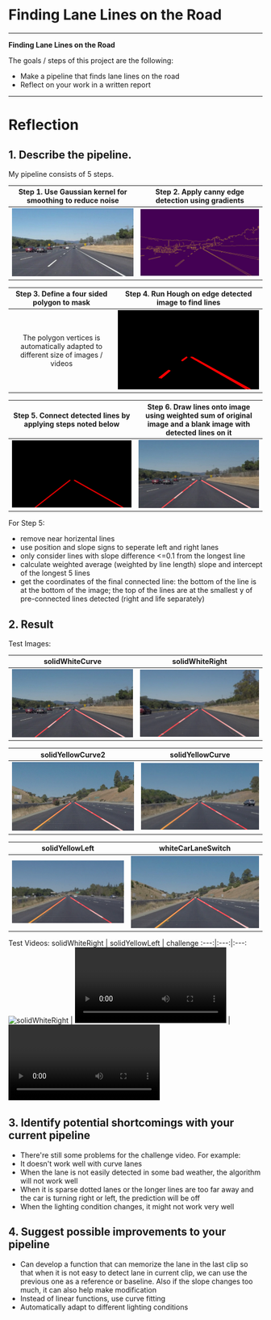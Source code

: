# **Finding Lane Lines on the Road** 

---

**Finding Lane Lines on the Road**

The goals / steps of this project are the following:
* Make a pipeline that finds lane lines on the road
* Reflect on your work in a written report

---

# Reflection

## 1. Describe the pipeline. 

My pipeline consists of 5 steps.

Step 1. Use Gaussian kernel for smoothing to reduce noise | Step 2. Apply canny edge detection using gradients
 :---:|:---:  
![image1](./test_images_output/for_writeup/solidWhiteCurve_blurred.jpg) | ![image2](./test_images_output/for_writeup/solidWhiteCurve_canny_edges.jpg)

Step 3. Define a four sided polygon to mask | Step 4. Run Hough on edge detected image to find lines
 :---:|:---:  
The polygon vertices is automatically adapted to different size of images / videos | ![image3](./test_images_output/for_writeup/solidWhiteCurve_hough.jpg)

Step 5. Connect detected lines by applying steps noted below |  Step 6. Draw lines onto image using weighted sum of original image and a blank image with detected lines on it
 :---:|:---:  
![image4](./test_images_output/for_writeup/solidWhiteCurve_line_img.jpg) | ![image5](./test_images_output/for_writeup/solidWhiteCurve_final.jpg)

For Step 5:
* remove near horizental lines
* use position and slope signs to seperate left and right lanes
* only consider lines with slope difference <=0.1 from the longest line
* calculate weighted average (weighted by line length) slope and intercept of the longest 5 lines
* get the coordinates of the final connected line: the bottom of the line is at the bottom of the image; the top of the lines are at the smallest y of pre-connected lines detected (right and life separately)



## 2. Result
Test Images:

solidWhiteCurve | solidWhiteRight 
 :---:|:---:  
![solidWhiteCurve](./test_images_output/solidWhiteCurve_output.jpg) | ![solidWhiteRight](./test_images_output/solidWhiteRight_output.jpg)

solidYellowCurve2 | solidYellowCurve
 :---:|:---:  
![solidYellowCurve2](./test_images_output/solidYellowCurve2_output.jpg) | ![solidYellowCurve](./test_images_output/solidYellowCurve_output.jpg)

solidYellowLeft | whiteCarLaneSwitch
 :---:|:---:  
![solidYellowLeft](./test_images_output/solidYellowLeft_output.jpg) | ![whiteCarLaneSwitch](./test_images_output/whiteCarLaneSwitch_output.jpg)

Test Videos:
solidWhiteRight | solidYellowLeft | challenge
 :---:|:---:|:---:  
![solidWhiteRight](https://www.youtube.com/embed/yLxLWYqXMPI?ecver=1) | ![solidYellowLeft](./test_videos_out/solidYellowLeft.mp4) | ![challenge](./test_videos_out/challenge.mp4)


## 3. Identify potential shortcomings with your current pipeline
* There're still some problems for the challenge video. For example:
* It doesn't work well with curve lanes 
* When the lane is not easily detected in some bad weather, the algorithm will not work well
* When it is sparse dotted lanes or the longer lines are too far away and the car is turning right or left, the prediction will be off
* When the lighting condition changes, it might not work very well

## 4. Suggest possible improvements to your pipeline
* Can develop a function that can memorize the lane in the last clip so that when it is not easy to detect lane in current clip, we can use the previous one as a reference or baseline. Also if the slope changes too much, it can also help make modification
* Instead of linear functions, use curve fitting
* Automatically adapt to different lighting conditions 
